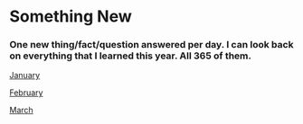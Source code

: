 # Something New

### One new thing/fact/question answered per day. I can look back on everything that I learned this year. All 365 of them.

[January](https://github.com/nick-novak/Goals-n-such/blob/master/something-new/january.md)

[February](https://github.com/nick-novak/Goals-n-such/blob/master/something-new/february.md)

[March](https://github.com/nick-novak/Goals-n-such/blob/master/something-new/march.md)